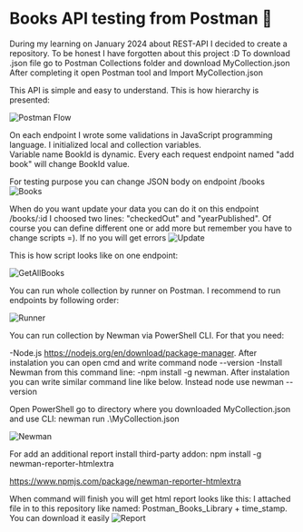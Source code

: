 # Books API testing from Postman 🧪

During my learning on January 2024 about REST-API I decided to create a repository. To be honest I have forgotten about this project :D
To download .json file go to Postman Collections folder and download MyCollection.json
After completing it open Postman tool and Import MyCollection.json

This API is simple and easy to understand. This is how hierarchy is presented:

![Postman Flow](https://github.com/user-attachments/assets/7123848c-6630-4ec3-b810-683e7c2d0ed0)

On each endpoint I wrote some validations in JavaScript programming language. I initialized local and collection variables.  
Variable name BookId is dynamic. Every each request endpoint named "add book" will change BookId value.

For testing purpose you can change JSON body on endpoint /books
![Books](https://github.com/user-attachments/assets/2d94a368-3e39-4caf-8afe-4f9f2a6ce870)

When do you want update your data you can do it on this endpoint /books/:id
I choosed two lines: "checkedOut" and "yearPublished". Of course you can define different one or add more but remember you have to change scripts =). If no you will get errors
![Update](https://github.com/user-attachments/assets/4df05d2a-0916-4474-9e7c-8795011776f5)







This is how script looks like on one endpoint:



![GetAllBooks](https://github.com/user-attachments/assets/8ab52a82-cb6d-4a64-9d18-e2b2f9ec3b8d)


You can run whole collection by runner on Postman. I recommend to run endpoints by following order:

![Runner](https://github.com/user-attachments/assets/abcec051-d929-49c2-b367-c8b5d8055b39)

You can run collection by Newman via PowerShell CLI. For that you need:

-Node.js  https://nodejs.org/en/download/package-manager. After instalation you can open cmd and write command node --version
-Install Newman from this command line: -npm install -g newman. After instalation you can write similar command line like below. Instead node use newman --version

Open PowerShell go to directory where you downloaded MyCollection.json and use CLI: newman run .\MyCollection.json

![Newman](https://github.com/user-attachments/assets/81895699-9e97-4f98-9e3a-b1f30ca12b08)

For add an additional report install third-party addon: npm install -g newman-reporter-htmlextra

https://www.npmjs.com/package/newman-reporter-htmlextra

When command will finish you will get html report looks like this:
I attached file in to this repository like named: Postman_Books_Library + time_stamp. You can download it easily
![Report](https://github.com/user-attachments/assets/0799bef2-e47d-44d3-8395-c62578d2eadb)




